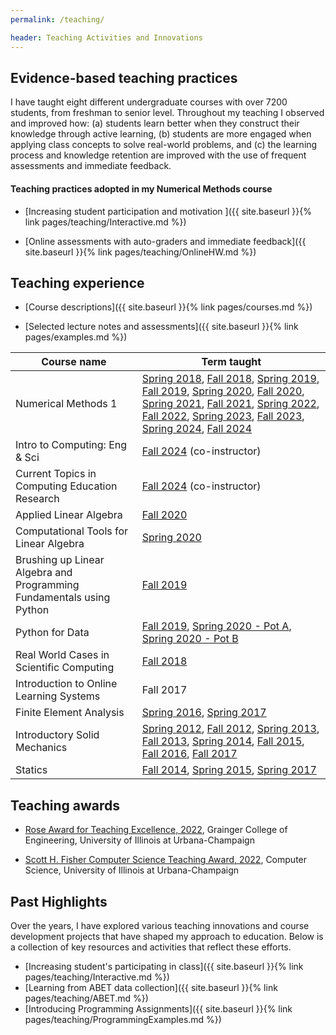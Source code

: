 ```yaml
---
permalink: /teaching/

header: Teaching Activities and Innovations
---
```


## Evidence-based teaching practices

I have taught eight different undergraduate courses with over 7200 students, from freshman to senior level. Throughout my teaching I observed and improved how: (a) students learn better when they construct their knowledge through active learning, (b) students are more engaged when applying class concepts to solve real-world problems, and (c) the learning process and knowledge retention are improved with the use of frequent assessments and immediate feedback.

#### Teaching practices adopted in my Numerical Methods course


- [Increasing student participation and motivation ]({{ site.baseurl }}{% link pages/teaching/Interactive.md %})


- [Online assessments with auto-graders and immediate feedback]({{ site.baseurl }}{% link pages/teaching/OnlineHW.md %})


## Teaching experience

- [Course descriptions]({{ site.baseurl }}{% link pages/courses.md %})

- [Selected lecture notes and assessments]({{ site.baseurl }}{% link pages/examples.md %})


<table class="table table-striped" >
  <thead>
    <tr>
      <th scope="col">Course name</th>
      <th scope="col">Term taught</th>
    </tr>
  </thead>
  <tbody>
    <tr>
      <td> Numerical Methods 1 </td>
      <td>
      <a href="https://relate.cs.illinois.edu/course/cs357-s18/" target="blank">Spring 2018</a>,
      <a href="https://relate.cs.illinois.edu/course/cs357-f18/" target="blank">Fall 2018</a>,
      <a href="https://relate.cs.illinois.edu/course/cs357-s19/" target="blank">Spring 2019</a>,
      <a href="https://courses.engr.illinois.edu/cs357/fa2019/" target="blank">Fall 2019</a>,
      <a href="https://courses.engr.illinois.edu/cs357/sp2020/" target="blank">Spring 2020</a>,
      <a href="https://courses.engr.illinois.edu/cs357/fa2020/" target="blank">Fall 2020</a>,
      <a href="https://courses.engr.illinois.edu/cs357/sp2021/" target="blank">Spring 2021</a>,
      <a href="https://courses.engr.illinois.edu/cs357/fa2021/" target="blank">Fall 2021</a>,
      <a href="https://courses.engr.illinois.edu/cs357/sp2022/" target="blank">Spring 2022</a>, 
      <a href="https://courses.engr.illinois.edu/cs357/fa2022/" target="blank">Fall 2022</a>, 
      <a href="https://courses.engr.illinois.edu/cs357/sp2023/" target="blank">Spring 2023</a>,
      <a href="https://courses.engr.illinois.edu/cs357/fa2023/" target="blank">Fall 2023</a>,
      <a href="https://courses.engr.illinois.edu/cs357/sp2024/" target="blank">Spring 2024</a>,
      <a href="https://courses.engr.illinois.edu/cs357/fa2024/" target="blank">Fall 2024</a>
      </td>
    </tr>
    <tr>
      <td> Intro to Computing: Eng & Sci </td>
      <td> <a href="https://cs101-web-fa24.pages.dev/docs/syllabus/" target="blank">Fall 2024</a> (co-instructor)</td>
    </tr>
    <tr>
      <td> Current Topics in Computing Education Research </td>
      <td> <a href="{{ site.baseurl }}/pages/old_syllabus/cs500-fa2024.pdf" target="blank">Fall 2024</a> (co-instructor)</td>
    </tr>
    <tr>
      <td> Applied Linear Algebra </td>
      <td> <a href="{{ site.baseurl }}/pages/old_syllabus/Math415PY-Fall2020.pdf" target="blank">Fall 2020</a></td>
    </tr>
    <tr>
      <td> Computational Tools for Linear Algebra </td>
      <td> <a href="{{ site.baseurl }}/pages/old_syllabus/math299_sp20.html" target="blank">Spring 2020</a> </td>
    </tr>
    <tr>
      <td> Brushing up Linear Algebra and Programming Fundamentals using Python </td>
      <td> <a href="{{ site.baseurl }}/pages/old_syllabus/cs199_fa19.html" target="blank">Fall 2019</a> </td>
    </tr>
    <tr>
      <td> Python for Data </td>
      <td>
          <a href="{{ site.baseurl }}/pages/old_syllabus/cs199py_fa19.html" target="blank">Fall 2019</a>,
          <a href="{{ site.baseurl }}/pages/old_syllabus/cs199py_sp20A.html" target="blank">Spring 2020 - Pot A</a>,
          <a href="{{ site.baseurl }}/pages/old_syllabus/cs199py_sp20B.html" target="blank">Spring 2020 - Pot B</a>
      </td>
    </tr>
    <tr>
      <td> Real World Cases in Scientific Computing </td>
      <td> <a href="{{ site.baseurl }}/pages/old_syllabus/cs199_fa18.html" target="blank">Fall 2018</a> </td>
    </tr>
    <tr>
      <td> Introduction to Online Learning Systems </td>
      <td> Fall 2017</td>
    </tr>
    <tr>
      <td> Finite Element Analysis </td>
      <td>
      <a href="https://courses.grainger.illinois.edu/me471/sp2016/" target="blank">Spring 2016</a>,
      <a href="https://courses.grainger.illinois.edu/me471/sp2017/" target="blank">Spring 2017</a>
      </td>
    </tr>
    <tr>
      <td> Introductory Solid Mechanics </td>
      <td>
      <a href="{{ site.baseurl }}/pages/old_syllabus/TAM251_Syllabus_Spring2012.pdf" target="blank">Spring 2012</a>,
      <a href="{{ site.baseurl }}/pages/old_syllabus/TAM251_Syllabus_Fall_2012.pdf" target="blank">Fall 2012</a>,
      <a href="{{ site.baseurl }}/pages/old_syllabus/TAM251_Syllabus_Spring_2013.pdf" target="blank">Spring 2013</a>,
      <a href="{{ site.baseurl }}/pages/old_syllabus/TAM251_Syllabus_Fall_2013.pdf" target="blank">Fall 2013</a>,
      <a href="{{ site.baseurl }}/pages/old_syllabus/TAM251_Syllabus_Spring_2014.pdf" target="blank">Spring 2014</a>,
      <a href="https://courses.grainger.illinois.edu/tam251/fa2015/" target="blank">Fall 2015</a>,
      <a href="https://courses.grainger.illinois.edu/tam251/fa2016/" target="blank">Fall 2016</a>,
      <a href="https://courses.grainger.illinois.edu/tam251/fa2017/" target="blank">Fall 2017</a>
      </td>
    </tr>
    <tr>
      <td> Statics </td>
      <td>
      <a href="{{ site.baseurl }}/pages/old_syllabus/TAM211_Syllabus_Fall_2014.pdf" target="blank">Fall 2014</a>,
      <a href="{{ site.baseurl }}/pages/old_syllabus/TAM211_Syllabus_Spring2015.pdf" target="blank">Spring 2015</a>,
      <a href="https://courses.grainger.illinois.edu/tam210/sp2017/" target="blank">Spring 2017</a>
      </td>
    </tr>
  </tbody>
</table>


## Teaching awards

- [Rose Award for Teaching Excellence, 2022](https://cs.illinois.edu/about/awards/faculty-awards/university-illinois-awards), Grainger College of Engineering, University of Illinois at Urbana-Champaign 

- [Scott H. Fisher Computer Science Teaching Award, 2022](https://cs.illinois.edu/about/awards/faculty-awards/university-illinois-awards), Computer Science, University of Illinois at Urbana-Champaign 



## Past Highlights

Over the years, I have explored various teaching innovations and course development projects that have shaped my approach to education. Below is a collection of key resources and activities that reflect these efforts.

- [Increasing student's participating in class]({{ site.baseurl }}{% link pages/teaching/Interactive.md %})
- [Learning from ABET data collection]({{ site.baseurl }}{% link pages/teaching/ABET.md %})
- [Introducing Programming Assignments]({{ site.baseurl }}{% link pages/teaching/ProgrammingExamples.md %})
<!-- - [using data - better place for this?]({{ site.baseurl }}{% link pages/teaching/Evaluation_Innovations.md %}) -->

